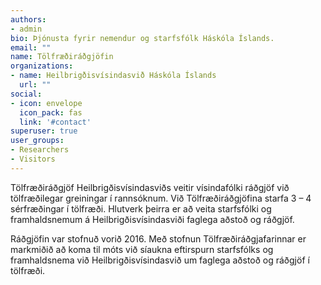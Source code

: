 ```yaml
---
authors:
- admin
bio: Þjónusta fyrir nemendur og starfsfólk Háskóla Íslands.
email: ""
name: Tölfræðiráðgjöfin
organizations:
- name: Heilbrigðisvísindasvið Háskóla Íslands
  url: ""
social:
- icon: envelope
  icon_pack: fas
  link: '#contact'
superuser: true
user_groups:
- Researchers
- Visitors
---
```


Tölfræðiráðgjöf Heilbrigðisvísindasviðs veitir vísindafólki ráðgjöf við tölfræðilegar greiningar í rannsóknum. Við Tölfræðiráðgjöfina starfa 3 – 4 sérfræðingar í tölfræði. Hlutverk þeirra er að veita starfsfólki og framhaldsnemum á Heilbrigðisvísindasviði faglega aðstoð og ráðgjöf.

Ráðgjöfin var stofnuð vorið 2016. Með stofnun Tölfræðiráðgjafarinnar er markmiðið að koma til móts við síaukna eftirspurn starfsfólks og framhaldsnema við Heilbrigðisvísindasvið um faglega aðstoð og ráðgjöf í tölfræði.
